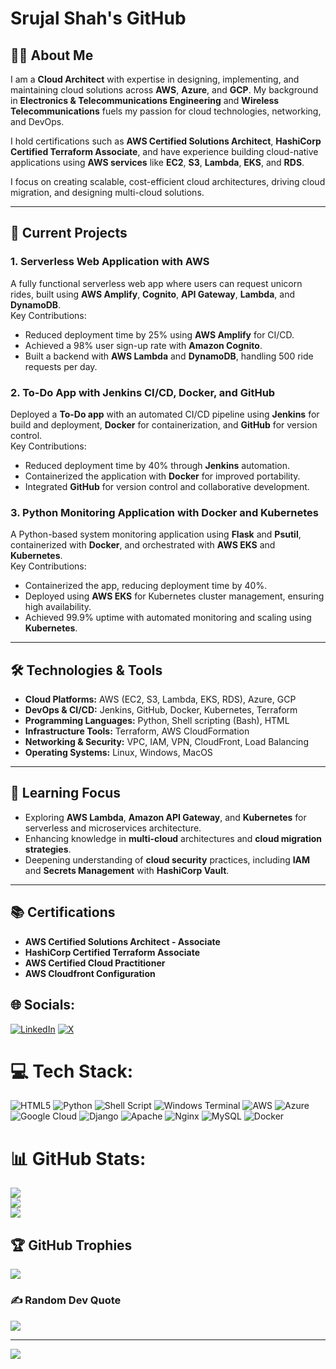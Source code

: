 # Srujal Shah's GitHub

## 👨‍💻 About Me

I am a **Cloud Architect** with expertise in designing, implementing, and maintaining cloud solutions across **AWS**, **Azure**, and **GCP**. My background in **Electronics & Telecommunications Engineering** and **Wireless Telecommunications** fuels my passion for cloud technologies, networking, and DevOps.

I hold certifications such as **AWS Certified Solutions Architect**, **HashiCorp Certified Terraform Associate**, and have experience building cloud-native applications using **AWS services** like **EC2**, **S3**, **Lambda**, **EKS**, and **RDS**.

I focus on creating scalable, cost-efficient cloud architectures, driving cloud migration, and designing multi-cloud solutions.

---

## 🚀 Current Projects

### 1. **Serverless Web Application with AWS**  
A fully functional serverless web app where users can request unicorn rides, built using **AWS Amplify**, **Cognito**, **API Gateway**, **Lambda**, and **DynamoDB**.  
Key Contributions:
- Reduced deployment time by 25% using **AWS Amplify** for CI/CD.
- Achieved a 98% user sign-up rate with **Amazon Cognito**.
- Built a backend with **AWS Lambda** and **DynamoDB**, handling 500 ride requests per day.

### 2. **To-Do App with Jenkins CI/CD, Docker, and GitHub**  
Deployed a **To-Do app** with an automated CI/CD pipeline using **Jenkins** for build and deployment, **Docker** for containerization, and **GitHub** for version control.  
Key Contributions:
- Reduced deployment time by 40% through **Jenkins** automation.
- Containerized the application with **Docker** for improved portability.
- Integrated **GitHub** for version control and collaborative development.

### 3. **Python Monitoring Application with Docker and Kubernetes**  
A Python-based system monitoring application using **Flask** and **Psutil**, containerized with **Docker**, and orchestrated with **AWS EKS** and **Kubernetes**.  
Key Contributions:
- Containerized the app, reducing deployment time by 40%.
- Deployed using **AWS EKS** for Kubernetes cluster management, ensuring high availability.
- Achieved 99.9% uptime with automated monitoring and scaling using **Kubernetes**.

---

## 🛠 Technologies & Tools

- **Cloud Platforms:** AWS (EC2, S3, Lambda, EKS, RDS), Azure, GCP
- **DevOps & CI/CD:** Jenkins, GitHub, Docker, Kubernetes, Terraform
- **Programming Languages:** Python, Shell scripting (Bash), HTML
- **Infrastructure Tools:** Terraform, AWS CloudFormation
- **Networking & Security:** VPC, IAM, VPN, CloudFront, Load Balancing
- **Operating Systems:** Linux, Windows, MacOS

---

## 🌱 Learning Focus

- Exploring **AWS Lambda**, **Amazon API Gateway**, and **Kubernetes** for serverless and microservices architecture.
- Enhancing knowledge in **multi-cloud** architectures and **cloud migration strategies**.
- Deepening understanding of **cloud security** practices, including **IAM** and **Secrets Management** with **HashiCorp Vault**.

---

## 📚 Certifications

- **AWS Certified Solutions Architect - Associate**  
- **HashiCorp Certified Terraform Associate**  
- **AWS Certified Cloud Practitioner**
- **AWS Cloudfront Configuration**  



## 🌐 Socials:
[![LinkedIn](https://img.shields.io/badge/LinkedIn-%230077B5.svg?logo=linkedin&logoColor=white)](https://linkedin.com/in/www.linkedin.com/in/srujal-shah-51990016b) [![X](https://img.shields.io/badge/X-black.svg?logo=X&logoColor=white)](https://x.com/Sruj_58) 

# 💻 Tech Stack:
![HTML5](https://img.shields.io/badge/html5-%23E34F26.svg?style=for-the-badge&logo=html5&logoColor=white) ![Python](https://img.shields.io/badge/python-3670A0?style=for-the-badge&logo=python&logoColor=ffdd54) ![Shell Script](https://img.shields.io/badge/shell_script-%23121011.svg?style=for-the-badge&logo=gnu-bash&logoColor=white) ![Windows Terminal](https://img.shields.io/badge/Windows%20Terminal-%234D4D4D.svg?style=for-the-badge&logo=windows-terminal&logoColor=white) ![AWS](https://img.shields.io/badge/AWS-%23FF9900.svg?style=for-the-badge&logo=amazon-aws&logoColor=white) ![Azure](https://img.shields.io/badge/azure-%230072C6.svg?style=for-the-badge&logo=microsoftazure&logoColor=white) ![Google Cloud](https://img.shields.io/badge/GoogleCloud-%234285F4.svg?style=for-the-badge&logo=google-cloud&logoColor=white) ![Django](https://img.shields.io/badge/django-%23092E20.svg?style=for-the-badge&logo=django&logoColor=white) ![Apache](https://img.shields.io/badge/apache-%23D42029.svg?style=for-the-badge&logo=apache&logoColor=white) ![Nginx](https://img.shields.io/badge/nginx-%23009639.svg?style=for-the-badge&logo=nginx&logoColor=white) ![MySQL](https://img.shields.io/badge/mysql-%2300000f.svg?style=for-the-badge&logo=mysql&logoColor=white) ![Docker](https://img.shields.io/badge/docker-%230db7ed.svg?style=for-the-badge&logo=docker&logoColor=white)
# 📊 GitHub Stats:
![](https://github-readme-stats.vercel.app/api?username=Srujal58&theme=dark&hide_border=false&include_all_commits=false&count_private=false)<br/>
![](https://github-readme-streak-stats.herokuapp.com/?user=Srujal58&theme=dark&hide_border=false)<br/>
![](https://github-readme-stats.vercel.app/api/top-langs/?username=Srujal58&theme=dark&hide_border=false&include_all_commits=false&count_private=false&layout=compact)

## 🏆 GitHub Trophies
![](https://github-profile-trophy.vercel.app/?username=Srujal58&theme=radical&no-frame=false&no-bg=true&margin-w=4)

### ✍️ Random Dev Quote
![](https://quotes-github-readme.vercel.app/api?type=horizontal&theme=radical)

---
[![](https://visitcount.itsvg.in/api?id=Srujal58&icon=0&color=0)](https://visitcount.itsvg.in)

<!-- Proudly created with GPRM ( https://gprm.itsvg.in ) -->

